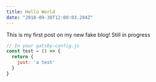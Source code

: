 ```yaml
---
title: Hello World
date: "2018-09-30T12:00:03.284Z"
---
```


This is my first post on my new fake blog!
Still in progress

```javascript
// In your gatsby-config.js
const test = () => {
  return {
    just: 'a test'
  }
}
```